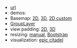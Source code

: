 - [url](https://ycabon.github.io/presentations/2015-uc-arcgis-js-api-road-ahead/)
- demos:
 - Basemap: [2D](https://ycabon.github.io/presentations/2015-uc-arcgis-js-api-road-ahead/demos/basemap/2d.html), [3D](https://ycabon.github.io/presentations/2015-uc-arcgis-js-api-road-ahead/demos/basemap/3d.html), [2D custom](https://ycabon.github.io/presentations/2015-uc-arcgis-js-api-road-ahead/demos/basemap/2d-custom.html)
 - [GroupLayer](https://ycabon.github.io/presentations/2015-uc-arcgis-js-api-road-ahead/demos/grouplayer/index.html)
 - view padding: [2D](https://ycabon.github.io/presentations/2015-uc-arcgis-js-api-road-ahead/demos/padding/2d.html), [3D](https://ycabon.github.io/presentations/2015-uc-arcgis-js-api-road-ahead/demos/padding/3d.html)
 - resizing: [manual](https://ycabon.github.io/presentations/2015-uc-arcgis-js-api-road-ahead/demos/resizing/manual-resize.html), [Bootstrap](https://ycabon.github.io/presentations/2015-uc-arcgis-js-api-road-ahead/demos/resizing/responsive-bootstrap.html)
 - visualization: [epic citadel](https://ycabon.github.io/presentations/2015-uc-arcgis-js-api-road-ahead/demos/visualization/epic-citadel.html)
 
